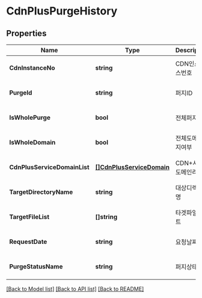 # CdnPlusPurgeHistory

## Properties
Name | Type | Description | Notes
------------ | ------------- | ------------- | -------------
**CdnInstanceNo** | **string** | CDN인스턴스번호 | [optional] [default to null]
**PurgeId** | **string** | 퍼지ID | [optional] [default to null]
**IsWholePurge** | **bool** | 전체퍼지여부 | [optional] [default to null]
**IsWholeDomain** | **bool** | 전체도메인퍼지여부 | [optional] [default to null]
**CdnPlusServiceDomainList** | [**[]CdnPlusServiceDomain**](CdnPlusServiceDomain.md) | CDN+서비스도메인리스트 | [optional] [default to null]
**TargetDirectoryName** | **string** | 대상디렉토리명 | [optional] [default to null]
**TargetFileList** | **[]string** | 타겟파일리스트 | [optional] [default to null]
**RequestDate** | **string** | 요청날짜 | [optional] [default to null]
**PurgeStatusName** | **string** | 퍼지상태 | [optional] [default to null]

[[Back to Model list]](../README.md#documentation-for-models) [[Back to API list]](../README.md#documentation-for-api-endpoints) [[Back to README]](../README.md)


